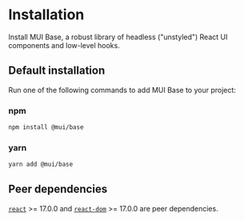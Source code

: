 # Installation

<p class="description">Install MUI Base, a robust library of headless ("unstyled") React UI components and low-level hooks.</p>

## Default installation

Run one of the following commands to add MUI Base to your project:

### npm

```sh
npm install @mui/base
```

### yarn

```sh
yarn add @mui/base
```

## Peer dependencies

<!-- #react-peer-version -->

[`react`](https://www.npmjs.com/package/react) >= 17.0.0 and [`react-dom`](https://www.npmjs.com/package/react-dom) >= 17.0.0 are peer dependencies.
